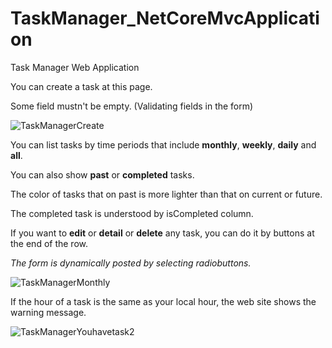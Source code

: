 # TaskManager_NetCoreMvcApplication
 Task Manager Web Application 
 
 You can create a task at this page.
 
 Some field mustn't be empty. (Validating fields in the form)

![TaskManagerCreate](https://user-images.githubusercontent.com/61467781/75625106-df3c9680-5bcb-11ea-9455-d407c28b4b0c.png)

 
 
 You can list tasks by time periods that include **monthly**, **weekly**, **daily** and **all**.
 
 You can also show **past** or **completed** tasks.
 
 The color of tasks that on past is more lighter than that on current or future.
 
 The completed task is understood by isCompleted column.
 
 If you want to **edit** or **detail** or **delete** any task, you can do it by buttons at the end of the row.
 
 *The form is dynamically posted by selecting radiobuttons.*
 
 ![TaskManagerMonthly](https://user-images.githubusercontent.com/61467781/75624837-41e06300-5bc9-11ea-9d59-14a9af008ebb.png)
 
 If the hour of a task is the same as your local hour, the web site shows the warning message.
 
 ![TaskManagerYouhavetask2](https://user-images.githubusercontent.com/61467781/75625209-e7490600-5bcc-11ea-9d9e-aba7e6819c62.png)
